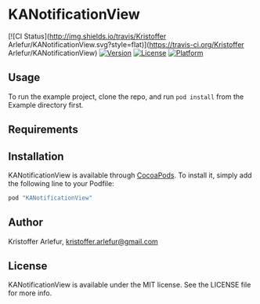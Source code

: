# KANotificationView

[![CI Status](http://img.shields.io/travis/Kristoffer Arlefur/KANotificationView.svg?style=flat)](https://travis-ci.org/Kristoffer Arlefur/KANotificationView)
[![Version](https://img.shields.io/cocoapods/v/KANotificationView.svg?style=flat)](http://cocoapods.org/pods/KANotificationView)
[![License](https://img.shields.io/cocoapods/l/KANotificationView.svg?style=flat)](http://cocoapods.org/pods/KANotificationView)
[![Platform](https://img.shields.io/cocoapods/p/KANotificationView.svg?style=flat)](http://cocoapods.org/pods/KANotificationView)

## Usage

To run the example project, clone the repo, and run `pod install` from the Example directory first.

## Requirements

## Installation

KANotificationView is available through [CocoaPods](http://cocoapods.org). To install
it, simply add the following line to your Podfile:

```ruby
pod "KANotificationView"
```

## Author

Kristoffer Arlefur, kristoffer.arlefur@gmail.com

## License

KANotificationView is available under the MIT license. See the LICENSE file for more info.
